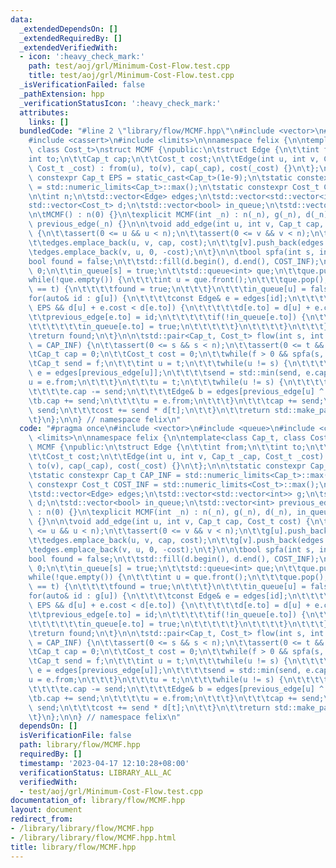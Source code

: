 ```yaml
---
data:
  _extendedDependsOn: []
  _extendedRequiredBy: []
  _extendedVerifiedWith:
  - icon: ':heavy_check_mark:'
    path: test/aoj/grl/Minimum-Cost-Flow.test.cpp
    title: test/aoj/grl/Minimum-Cost-Flow.test.cpp
  _isVerificationFailed: false
  _pathExtension: hpp
  _verificationStatusIcon: ':heavy_check_mark:'
  attributes:
    links: []
  bundledCode: "#line 2 \"library/flow/MCMF.hpp\"\n#include <vector>\n#include <queue>\n\
    #include <cassert>\n#include <limits>\n\nnamespace felix {\n\ntemplate<class Cap_t,\
    \ class Cost_t>\nstruct MCMF {\npublic:\n\tstruct Edge {\n\t\tint from;\n\t\t\
    int to;\n\t\tCap_t cap;\n\t\tCost_t cost;\n\t\tEdge(int u, int v, Cap_t _cap,\
    \ Cost_t _cost) : from(u), to(v), cap(_cap), cost(_cost) {}\n\t};\n\n\tstatic\
    \ constexpr Cap_t EPS = static_cast<Cap_t>(1e-9);\n\tstatic constexpr Cap_t CAP_INF\
    \ = std::numeric_limits<Cap_t>::max();\n\tstatic constexpr Cost_t COST_INF = std::numeric_limits<Cost_t>::max();\n\
    \n\tint n;\n\tstd::vector<Edge> edges;\n\tstd::vector<std::vector<int>> g;\n\t\
    std::vector<Cost_t> d;\n\tstd::vector<bool> in_queue;\n\tstd::vector<int> previous_edge;\n\
    \n\tMCMF() : n(0) {}\n\texplicit MCMF(int _n) : n(_n), g(_n), d(_n), in_queue(_n),\
    \ previous_edge(_n) {}\n\n\tvoid add_edge(int u, int v, Cap_t cap, Cost_t cost)\
    \ {\n\t\tassert(0 <= u && u < n);\n\t\tassert(0 <= v && v < n);\n\t\tg[u].push_back(edges.size());\n\
    \t\tedges.emplace_back(u, v, cap, cost);\n\t\tg[v].push_back(edges.size());\n\t\
    \tedges.emplace_back(v, u, 0, -cost);\n\t}\n\n\tbool spfa(int s, int t) {\n\t\t\
    bool found = false;\n\t\tstd::fill(d.begin(), d.end(), COST_INF);\n\t\td[s] =\
    \ 0;\n\t\tin_queue[s] = true;\n\t\tstd::queue<int> que;\n\t\tque.push(s);\n\t\t\
    while(!que.empty()) {\n\t\t\tint u = que.front();\n\t\t\tque.pop();\n\t\t\tif(u\
    \ == t) {\n\t\t\t\tfound = true;\n\t\t\t}\n\t\t\tin_queue[u] = false;\n\t\t\t\
    for(auto& id : g[u]) {\n\t\t\t\tconst Edge& e = edges[id];\n\t\t\t\tif(e.cap >\
    \ EPS && d[u] + e.cost < d[e.to]) {\n\t\t\t\t\td[e.to] = d[u] + e.cost;\n\t\t\t\
    \t\tprevious_edge[e.to] = id;\n\t\t\t\t\tif(!in_queue[e.to]) {\n\t\t\t\t\t\tque.push(e.to);\n\
    \t\t\t\t\t\tin_queue[e.to] = true;\n\t\t\t\t\t}\n\t\t\t\t}\n\t\t\t}\n\t\t}\n\t\
    \treturn found;\n\t}\n\n\tstd::pair<Cap_t, Cost_t> flow(int s, int t, Cap_t f\
    \ = CAP_INF) {\n\t\tassert(0 <= s && s < n);\n\t\tassert(0 <= t && t < n);\n\t\
    \tCap_t cap = 0;\n\t\tCost_t cost = 0;\n\t\twhile(f > 0 && spfa(s, t)) {\n\t\t\
    \tCap_t send = f;\n\t\t\tint u = t;\n\t\t\twhile(u != s) {\n\t\t\t\tconst Edge&\
    \ e = edges[previous_edge[u]];\n\t\t\t\tsend = std::min(send, e.cap);\n\t\t\t\t\
    u = e.from;\n\t\t\t}\n\t\t\tu = t;\n\t\t\twhile(u != s) {\n\t\t\t\tEdge& e = edges[previous_edge[u]];\n\
    \t\t\t\te.cap -= send;\n\t\t\t\tEdge& b = edges[previous_edge[u] ^ 1];\n\t\t\t\
    \tb.cap += send;\n\t\t\t\tu = e.from;\n\t\t\t}\n\t\t\tcap += send;\n\t\t\tf -=\
    \ send;\n\t\t\tcost += send * d[t];\n\t\t}\n\t\treturn std::make_pair(cap, cost);\n\
    \t}\n};\n\n} // namespace felix\n"
  code: "#pragma once\n#include <vector>\n#include <queue>\n#include <cassert>\n#include\
    \ <limits>\n\nnamespace felix {\n\ntemplate<class Cap_t, class Cost_t>\nstruct\
    \ MCMF {\npublic:\n\tstruct Edge {\n\t\tint from;\n\t\tint to;\n\t\tCap_t cap;\n\
    \t\tCost_t cost;\n\t\tEdge(int u, int v, Cap_t _cap, Cost_t _cost) : from(u),\
    \ to(v), cap(_cap), cost(_cost) {}\n\t};\n\n\tstatic constexpr Cap_t EPS = static_cast<Cap_t>(1e-9);\n\
    \tstatic constexpr Cap_t CAP_INF = std::numeric_limits<Cap_t>::max();\n\tstatic\
    \ constexpr Cost_t COST_INF = std::numeric_limits<Cost_t>::max();\n\n\tint n;\n\
    \tstd::vector<Edge> edges;\n\tstd::vector<std::vector<int>> g;\n\tstd::vector<Cost_t>\
    \ d;\n\tstd::vector<bool> in_queue;\n\tstd::vector<int> previous_edge;\n\n\tMCMF()\
    \ : n(0) {}\n\texplicit MCMF(int _n) : n(_n), g(_n), d(_n), in_queue(_n), previous_edge(_n)\
    \ {}\n\n\tvoid add_edge(int u, int v, Cap_t cap, Cost_t cost) {\n\t\tassert(0\
    \ <= u && u < n);\n\t\tassert(0 <= v && v < n);\n\t\tg[u].push_back(edges.size());\n\
    \t\tedges.emplace_back(u, v, cap, cost);\n\t\tg[v].push_back(edges.size());\n\t\
    \tedges.emplace_back(v, u, 0, -cost);\n\t}\n\n\tbool spfa(int s, int t) {\n\t\t\
    bool found = false;\n\t\tstd::fill(d.begin(), d.end(), COST_INF);\n\t\td[s] =\
    \ 0;\n\t\tin_queue[s] = true;\n\t\tstd::queue<int> que;\n\t\tque.push(s);\n\t\t\
    while(!que.empty()) {\n\t\t\tint u = que.front();\n\t\t\tque.pop();\n\t\t\tif(u\
    \ == t) {\n\t\t\t\tfound = true;\n\t\t\t}\n\t\t\tin_queue[u] = false;\n\t\t\t\
    for(auto& id : g[u]) {\n\t\t\t\tconst Edge& e = edges[id];\n\t\t\t\tif(e.cap >\
    \ EPS && d[u] + e.cost < d[e.to]) {\n\t\t\t\t\td[e.to] = d[u] + e.cost;\n\t\t\t\
    \t\tprevious_edge[e.to] = id;\n\t\t\t\t\tif(!in_queue[e.to]) {\n\t\t\t\t\t\tque.push(e.to);\n\
    \t\t\t\t\t\tin_queue[e.to] = true;\n\t\t\t\t\t}\n\t\t\t\t}\n\t\t\t}\n\t\t}\n\t\
    \treturn found;\n\t}\n\n\tstd::pair<Cap_t, Cost_t> flow(int s, int t, Cap_t f\
    \ = CAP_INF) {\n\t\tassert(0 <= s && s < n);\n\t\tassert(0 <= t && t < n);\n\t\
    \tCap_t cap = 0;\n\t\tCost_t cost = 0;\n\t\twhile(f > 0 && spfa(s, t)) {\n\t\t\
    \tCap_t send = f;\n\t\t\tint u = t;\n\t\t\twhile(u != s) {\n\t\t\t\tconst Edge&\
    \ e = edges[previous_edge[u]];\n\t\t\t\tsend = std::min(send, e.cap);\n\t\t\t\t\
    u = e.from;\n\t\t\t}\n\t\t\tu = t;\n\t\t\twhile(u != s) {\n\t\t\t\tEdge& e = edges[previous_edge[u]];\n\
    \t\t\t\te.cap -= send;\n\t\t\t\tEdge& b = edges[previous_edge[u] ^ 1];\n\t\t\t\
    \tb.cap += send;\n\t\t\t\tu = e.from;\n\t\t\t}\n\t\t\tcap += send;\n\t\t\tf -=\
    \ send;\n\t\t\tcost += send * d[t];\n\t\t}\n\t\treturn std::make_pair(cap, cost);\n\
    \t}\n};\n\n} // namespace felix\n"
  dependsOn: []
  isVerificationFile: false
  path: library/flow/MCMF.hpp
  requiredBy: []
  timestamp: '2023-04-17 12:10:28+08:00'
  verificationStatus: LIBRARY_ALL_AC
  verifiedWith:
  - test/aoj/grl/Minimum-Cost-Flow.test.cpp
documentation_of: library/flow/MCMF.hpp
layout: document
redirect_from:
- /library/library/flow/MCMF.hpp
- /library/library/flow/MCMF.hpp.html
title: library/flow/MCMF.hpp
---
```

